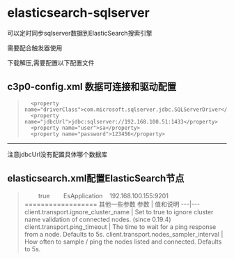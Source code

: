 # elasticsearch-sqlserver
可以定时同步sqlserver数据到ElasticSearch搜索引擎

需要配合触发器使用

下载解压,需要配置以下配置文件
## c3p0-config.xml 数据可连接和驱动配置

>		<property name="driverClass">com.microsoft.sqlserver.jdbc.SQLServerDriver</property>
>		<property name="jdbcUrl">jdbc:sqlserver://192.168.100.51:1433</property>
>		<property name="user">sa</property>
>		<property name="password">123456</property>
>
------
注意jdbcUrl没有配置具体哪个数据库

## elasticsearch.xml配置ElasticSearch节点
>     <!-- 是否启用嗅探 还可以配置其他一些配置 -->
>     <entry key="client.transport.sniff">true</entry>
>    <!-- 集群名称 -->
>    <entry key="cluster.name">EsApplication</entry>
>    <entry key="transport.addresses">192.168.100.155:9201</entry>
==================
其他一些参数
参数 | 值和说明
---|---
client.transport.ignore_cluster_name | Set to true to ignore cluster name validation of connected nodes. (since 0.19.4)
client.transport.ping_timeout | The time to wait for a ping response from a node. Defaults to 5s.
client.transport.nodes_sampler_interval | How often to sample / ping the nodes listed and connected. Defaults to 5s.
